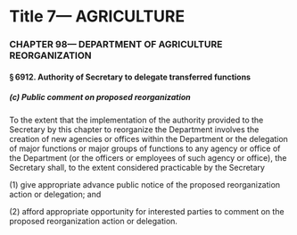
# Title 7— AGRICULTURE
### CHAPTER 98— DEPARTMENT OF AGRICULTURE REORGANIZATION
#### § 6912. Authority of Secretary to delegate transferred functions
##### (c) Public comment on proposed reorganization

To the extent that the implementation of the authority provided to the Secretary by this chapter to reorganize the Department involves the creation of new agencies or offices within the Department or the delegation of major functions or major groups of functions to any agency or office of the Department (or the officers or employees of such agency or office), the Secretary shall, to the extent considered practicable by the Secretary

(1) give appropriate advance public notice of the proposed reorganization action or delegation; and

(2) afford appropriate opportunity for interested parties to comment on the proposed reorganization action or delegation.
